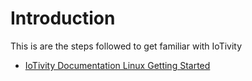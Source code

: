 Introduction
==

This is are the steps followed to get familiar with IoTivity

- [IoTivity Documentation Linux Getting Started](https://www.iotivity.org/documentation/linux/getting-started)
